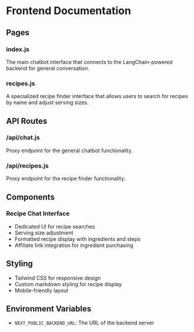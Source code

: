 # Frontend Documentation

## Pages

### index.js
The main chatbot interface that connects to the LangChain-powered backend for general conversation.

### recipes.js
A specialized recipe finder interface that allows users to search for recipes by name and adjust serving sizes.

## API Routes

### /api/chat.js
Proxy endpoint for the general chatbot functionality.

### /api/recipes.js
Proxy endpoint for the recipe finder functionality.

## Components

### Recipe Chat Interface
- Dedicated UI for recipe searches
- Serving size adjustment
- Formatted recipe display with ingredients and steps
- Affiliate link integration for ingredient purchasing

## Styling
- Tailwind CSS for responsive design
- Custom markdown styling for recipe display
- Mobile-friendly layout

## Environment Variables
- `NEXT_PUBLIC_BACKEND_URL`: The URL of the backend server